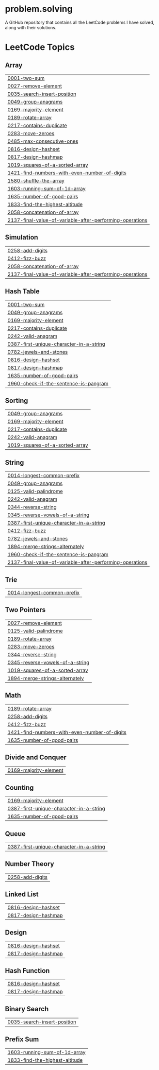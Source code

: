 # problem.solving
A GitHub repository that contains all the LeetCode problems I have solved, along with their solutions.

<!---LeetCode Topics Start-->
# LeetCode Topics
## Array
|  |
| ------- |
| [0001-two-sum](https://github.com/ahadalireach/problem.solving/tree/master/0001-two-sum) |
| [0027-remove-element](https://github.com/ahadalireach/problem.solving/tree/master/0027-remove-element) |
| [0035-search-insert-position](https://github.com/ahadalireach/problem.solving/tree/master/0035-search-insert-position) |
| [0049-group-anagrams](https://github.com/ahadalireach/problem.solving/tree/master/0049-group-anagrams) |
| [0169-majority-element](https://github.com/ahadalireach/problem.solving/tree/master/0169-majority-element) |
| [0189-rotate-array](https://github.com/ahadalireach/problem.solving/tree/master/0189-rotate-array) |
| [0217-contains-duplicate](https://github.com/ahadalireach/problem.solving/tree/master/0217-contains-duplicate) |
| [0283-move-zeroes](https://github.com/ahadalireach/problem.solving/tree/master/0283-move-zeroes) |
| [0485-max-consecutive-ones](https://github.com/ahadalireach/problem.solving/tree/master/0485-max-consecutive-ones) |
| [0816-design-hashset](https://github.com/ahadalireach/problem.solving/tree/master/0816-design-hashset) |
| [0817-design-hashmap](https://github.com/ahadalireach/problem.solving/tree/master/0817-design-hashmap) |
| [1019-squares-of-a-sorted-array](https://github.com/ahadalireach/problem.solving/tree/master/1019-squares-of-a-sorted-array) |
| [1421-find-numbers-with-even-number-of-digits](https://github.com/ahadalireach/problem.solving/tree/master/1421-find-numbers-with-even-number-of-digits) |
| [1580-shuffle-the-array](https://github.com/ahadalireach/problem.solving/tree/master/1580-shuffle-the-array) |
| [1603-running-sum-of-1d-array](https://github.com/ahadalireach/problem.solving/tree/master/1603-running-sum-of-1d-array) |
| [1635-number-of-good-pairs](https://github.com/ahadalireach/problem.solving/tree/master/1635-number-of-good-pairs) |
| [1833-find-the-highest-altitude](https://github.com/ahadalireach/problem.solving/tree/master/1833-find-the-highest-altitude) |
| [2058-concatenation-of-array](https://github.com/ahadalireach/problem.solving/tree/master/2058-concatenation-of-array) |
| [2137-final-value-of-variable-after-performing-operations](https://github.com/ahadalireach/problem.solving/tree/master/2137-final-value-of-variable-after-performing-operations) |
## Simulation
|  |
| ------- |
| [0258-add-digits](https://github.com/ahadalireach/problem.solving/tree/master/0258-add-digits) |
| [0412-fizz-buzz](https://github.com/ahadalireach/problem.solving/tree/master/0412-fizz-buzz) |
| [2058-concatenation-of-array](https://github.com/ahadalireach/problem.solving/tree/master/2058-concatenation-of-array) |
| [2137-final-value-of-variable-after-performing-operations](https://github.com/ahadalireach/problem.solving/tree/master/2137-final-value-of-variable-after-performing-operations) |
## Hash Table
|  |
| ------- |
| [0001-two-sum](https://github.com/ahadalireach/problem.solving/tree/master/0001-two-sum) |
| [0049-group-anagrams](https://github.com/ahadalireach/problem.solving/tree/master/0049-group-anagrams) |
| [0169-majority-element](https://github.com/ahadalireach/problem.solving/tree/master/0169-majority-element) |
| [0217-contains-duplicate](https://github.com/ahadalireach/problem.solving/tree/master/0217-contains-duplicate) |
| [0242-valid-anagram](https://github.com/ahadalireach/problem.solving/tree/master/0242-valid-anagram) |
| [0387-first-unique-character-in-a-string](https://github.com/ahadalireach/problem.solving/tree/master/0387-first-unique-character-in-a-string) |
| [0782-jewels-and-stones](https://github.com/ahadalireach/problem.solving/tree/master/0782-jewels-and-stones) |
| [0816-design-hashset](https://github.com/ahadalireach/problem.solving/tree/master/0816-design-hashset) |
| [0817-design-hashmap](https://github.com/ahadalireach/problem.solving/tree/master/0817-design-hashmap) |
| [1635-number-of-good-pairs](https://github.com/ahadalireach/problem.solving/tree/master/1635-number-of-good-pairs) |
| [1960-check-if-the-sentence-is-pangram](https://github.com/ahadalireach/problem.solving/tree/master/1960-check-if-the-sentence-is-pangram) |
## Sorting
|  |
| ------- |
| [0049-group-anagrams](https://github.com/ahadalireach/problem.solving/tree/master/0049-group-anagrams) |
| [0169-majority-element](https://github.com/ahadalireach/problem.solving/tree/master/0169-majority-element) |
| [0217-contains-duplicate](https://github.com/ahadalireach/problem.solving/tree/master/0217-contains-duplicate) |
| [0242-valid-anagram](https://github.com/ahadalireach/problem.solving/tree/master/0242-valid-anagram) |
| [1019-squares-of-a-sorted-array](https://github.com/ahadalireach/problem.solving/tree/master/1019-squares-of-a-sorted-array) |
## String
|  |
| ------- |
| [0014-longest-common-prefix](https://github.com/ahadalireach/problem.solving/tree/master/0014-longest-common-prefix) |
| [0049-group-anagrams](https://github.com/ahadalireach/problem.solving/tree/master/0049-group-anagrams) |
| [0125-valid-palindrome](https://github.com/ahadalireach/problem.solving/tree/master/0125-valid-palindrome) |
| [0242-valid-anagram](https://github.com/ahadalireach/problem.solving/tree/master/0242-valid-anagram) |
| [0344-reverse-string](https://github.com/ahadalireach/problem.solving/tree/master/0344-reverse-string) |
| [0345-reverse-vowels-of-a-string](https://github.com/ahadalireach/problem.solving/tree/master/0345-reverse-vowels-of-a-string) |
| [0387-first-unique-character-in-a-string](https://github.com/ahadalireach/problem.solving/tree/master/0387-first-unique-character-in-a-string) |
| [0412-fizz-buzz](https://github.com/ahadalireach/problem.solving/tree/master/0412-fizz-buzz) |
| [0782-jewels-and-stones](https://github.com/ahadalireach/problem.solving/tree/master/0782-jewels-and-stones) |
| [1894-merge-strings-alternately](https://github.com/ahadalireach/problem.solving/tree/master/1894-merge-strings-alternately) |
| [1960-check-if-the-sentence-is-pangram](https://github.com/ahadalireach/problem.solving/tree/master/1960-check-if-the-sentence-is-pangram) |
| [2137-final-value-of-variable-after-performing-operations](https://github.com/ahadalireach/problem.solving/tree/master/2137-final-value-of-variable-after-performing-operations) |
## Trie
|  |
| ------- |
| [0014-longest-common-prefix](https://github.com/ahadalireach/problem.solving/tree/master/0014-longest-common-prefix) |
## Two Pointers
|  |
| ------- |
| [0027-remove-element](https://github.com/ahadalireach/problem.solving/tree/master/0027-remove-element) |
| [0125-valid-palindrome](https://github.com/ahadalireach/problem.solving/tree/master/0125-valid-palindrome) |
| [0189-rotate-array](https://github.com/ahadalireach/problem.solving/tree/master/0189-rotate-array) |
| [0283-move-zeroes](https://github.com/ahadalireach/problem.solving/tree/master/0283-move-zeroes) |
| [0344-reverse-string](https://github.com/ahadalireach/problem.solving/tree/master/0344-reverse-string) |
| [0345-reverse-vowels-of-a-string](https://github.com/ahadalireach/problem.solving/tree/master/0345-reverse-vowels-of-a-string) |
| [1019-squares-of-a-sorted-array](https://github.com/ahadalireach/problem.solving/tree/master/1019-squares-of-a-sorted-array) |
| [1894-merge-strings-alternately](https://github.com/ahadalireach/problem.solving/tree/master/1894-merge-strings-alternately) |
## Math
|  |
| ------- |
| [0189-rotate-array](https://github.com/ahadalireach/problem.solving/tree/master/0189-rotate-array) |
| [0258-add-digits](https://github.com/ahadalireach/problem.solving/tree/master/0258-add-digits) |
| [0412-fizz-buzz](https://github.com/ahadalireach/problem.solving/tree/master/0412-fizz-buzz) |
| [1421-find-numbers-with-even-number-of-digits](https://github.com/ahadalireach/problem.solving/tree/master/1421-find-numbers-with-even-number-of-digits) |
| [1635-number-of-good-pairs](https://github.com/ahadalireach/problem.solving/tree/master/1635-number-of-good-pairs) |
## Divide and Conquer
|  |
| ------- |
| [0169-majority-element](https://github.com/ahadalireach/problem.solving/tree/master/0169-majority-element) |
## Counting
|  |
| ------- |
| [0169-majority-element](https://github.com/ahadalireach/problem.solving/tree/master/0169-majority-element) |
| [0387-first-unique-character-in-a-string](https://github.com/ahadalireach/problem.solving/tree/master/0387-first-unique-character-in-a-string) |
| [1635-number-of-good-pairs](https://github.com/ahadalireach/problem.solving/tree/master/1635-number-of-good-pairs) |
## Queue
|  |
| ------- |
| [0387-first-unique-character-in-a-string](https://github.com/ahadalireach/problem.solving/tree/master/0387-first-unique-character-in-a-string) |
## Number Theory
|  |
| ------- |
| [0258-add-digits](https://github.com/ahadalireach/problem.solving/tree/master/0258-add-digits) |
## Linked List
|  |
| ------- |
| [0816-design-hashset](https://github.com/ahadalireach/problem.solving/tree/master/0816-design-hashset) |
| [0817-design-hashmap](https://github.com/ahadalireach/problem.solving/tree/master/0817-design-hashmap) |
## Design
|  |
| ------- |
| [0816-design-hashset](https://github.com/ahadalireach/problem.solving/tree/master/0816-design-hashset) |
| [0817-design-hashmap](https://github.com/ahadalireach/problem.solving/tree/master/0817-design-hashmap) |
## Hash Function
|  |
| ------- |
| [0816-design-hashset](https://github.com/ahadalireach/problem.solving/tree/master/0816-design-hashset) |
| [0817-design-hashmap](https://github.com/ahadalireach/problem.solving/tree/master/0817-design-hashmap) |
## Binary Search
|  |
| ------- |
| [0035-search-insert-position](https://github.com/ahadalireach/problem.solving/tree/master/0035-search-insert-position) |
## Prefix Sum
|  |
| ------- |
| [1603-running-sum-of-1d-array](https://github.com/ahadalireach/problem.solving/tree/master/1603-running-sum-of-1d-array) |
| [1833-find-the-highest-altitude](https://github.com/ahadalireach/problem.solving/tree/master/1833-find-the-highest-altitude) |
<!---LeetCode Topics End-->